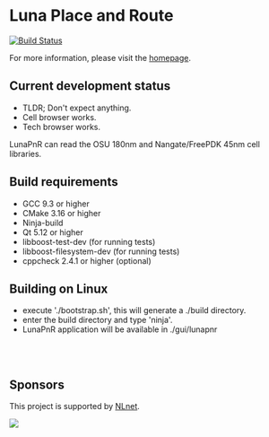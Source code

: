 # Luna Place and Route

[![Build Status](https://www.travis-ci.com/asicsforthemasses/LunaPnR.svg?branch=stable)](https://www.travis-ci.com/asicsforthemasses/LunaPnR)

For more information, please visit the [homepage](https://www.asicsforthemasses.com "Luna PnR homepage").

## Current development status
* TLDR; Don't expect anything.
* Cell browser works.
* Tech browser works.

LunaPnR can read the OSU 180nm and Nangate/FreePDK 45nm cell libraries.

## Build requirements
* GCC 9.3 or higher
* CMake 3.16 or higher
* Ninja-build
* Qt 5.12 or higher
* libboost-test-dev (for running tests)
* libboost-filesystem-dev (for running tests)
* cppcheck 2.4.1 or higher (optional)

## Building on Linux
* execute './bootstrap.sh', this will generate a ./build directory.
* enter the build directory and type 'ninja'.
* LunaPnR application will be available in ./gui/lunapnr

<br/><br/>
## Sponsors
This project is supported by [NLnet](https://nlnet.nl/).

<img src="https://nlnet.nl/logo/banner.svg">
